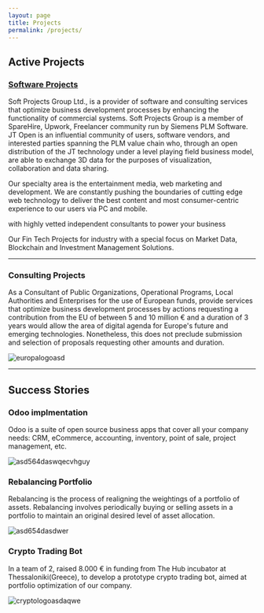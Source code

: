 ```yaml
---
layout: page
title: Projects
permalink: /projects/
---
```


## Active Projects



### [Software Projects](https://github.com/SoftProjectsGroup)

Soft Projects Group Ltd., is a provider of software and consulting services that optimize business development processes by enhancing the functionality of commercial systems.
Soft Projects Group is a member of SpareHire, Upwork, Freelancer community run by Siemens PLM Software. JT Open is an influential community of users, software vendors, and interested parties spanning the PLM value chain who, through an open distribution of the JT technology under a level playing field business model, are able to exchange 3D data for the purposes of visualization, collaboration and data sharing.

Our specialty area is the entertainment media, web marketing and development. We are constantly pushing the boundaries of cutting edge web technology to deliver the best content and most consumer-centric experience to our users via PC and mobile.

with highly vetted independent consultants to power your business
 
Our Fin Tech Projects for industry with a special focus on Market Data, Blockchain and Investment Management Solutions. 
        
***

### Consulting Projects
As a Consultant of Public Organizations, Operational Programs, Local Authorities and Enterprises for the use of European funds, provide services that optimize business development processes by actions requesting a contribution from the EU of between 5 and 10 million € and a duration of 3 years would allow the area of digital agenda for Europe's future and emerging technologies. Nonetheless, this does not preclude submission and selection of proposals requesting other amounts and duration.

![europalogoasd](https://www.freshdetect.com/wp-content/uploads/2018/09/logo-horizon2020-640-273-300x128.png)

***

## Success Stories

### Odoo implmentation 

Odoo is a suite of open source business apps that cover all your company needs: CRM, eCommerce, accounting, inventory, point of sale, project management, etc.

![asd564daswqecvhguy]()


### Rebalancing Portfolio

Rebalancing is the process of realigning the weightings of a portfolio of assets. Rebalancing involves periodically buying or selling assets in a portfolio to maintain an original desired level of asset allocation.

![asd654dasdwer](https://raw.githubusercontent.com/SoftProjectsGroup/SoftProjectsGroup.github.io/master/images/werasd.png)

   
### Crypto Trading Bot

In a team of 2, raised 8.000 € in funding from The Hub incubator at Thessaloniki(Greece), to develop a prototype crypto trading bot, aimed at portfolio optimization of our company.

![cryptologoasdaqwe](https://raw.githubusercontent.com/SoftProjectsGroup/SoftProjectsGroup.github.io/master/images/cryptofolio.png)


